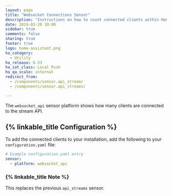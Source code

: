 ```yaml
---
layout: page
title: "Websocket Connections Sensor"
description: "Instructions on how to count connected clients within Home Assistant."
date: 2019-03-20 10:00
sidebar: true
comments: false
sharing: true
footer: true
logo: home-assistant.png
ha_category:
  - Utility
ha_release: 0.33
ha_iot_class: Local Push
ha_qa_scale: internal
redirect_from: 
  - /components/sensor.api_stream/
  - /components/sensor.api_streams/

---
```


The `websocket_api` sensor platform shows how many clients are connected to the stream API.

## {% linkable_title Configuration %}

To add the connected clients to your installation, add the following to your `configuration.yaml` file:

```yaml
# Example configuration.yaml entry
sensor:
  - platform: websocket_api
```

### {% linkable_title Note %}

This replaces the previous `api_streams` sensor.
